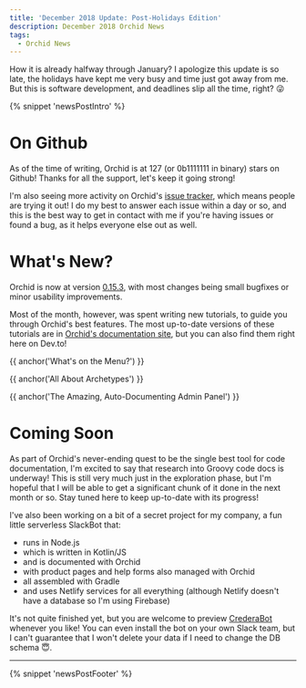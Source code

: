 ```yaml
---
title: 'December 2018 Update: Post-Holidays Edition'
description: December 2018 Orchid News
tags: 
  - Orchid News
---
```


How it is already halfway through January? I apologize this update is so late, the holidays have kept me very busy and time just got away from me. But this is software development, and deadlines slip all the time, right? 😜

{% snippet 'newsPostIntro' %}

# On Github

As of the time of writing, Orchid is at 127 (or 0b1111111 in binary) stars on Github! Thanks for all the support, let's keep it going strong!

I'm also seeing more activity on Orchid's [issue tracker](https://github.com/orchidhq/orchid/issues?q=is%3Aissue+is%3Aopen+sort%3Aupdated-desc), which means people are trying it out! I do my best to answer each issue within a day or so, and this is the best way to get in contact with me if you're having issues or found a bug, as it helps everyone else out as well.

# What's New?

Orchid is now at version [0.15.3](https://github.com/orchidhq/orchid/releases/tag/0.15.0), with most changes being small bugfixes or minor usability improvements.

Most of the month, however, was spent writing new tutorials, to guide you through Orchid's best features. The most up-to-date versions of these tutorials are in [Orchid's documentation site](https://orchid.run/wiki/learn), but you can also find them right here on Dev.to!

{{ anchor('What\'s on the Menu?') }}

{{ anchor('All About Archetypes') }}

{{ anchor('The Amazing, Auto-Documenting Admin Panel') }}

# Coming Soon

As part of Orchid's never-ending quest to be the single best tool for code documentation, I'm excited to say that research into Groovy code docs is underway! This is still very much just in the exploration phase, but I'm hopeful that I will be able to get a significant chunk of it done in the next month or so. Stay tuned here to keep up-to-date with its progress!

I've also been working on a bit of a secret project for my company, a fun little serverless SlackBot that:

- runs in Node.js
- which is written in Kotlin/JS
- and is documented with Orchid
- with product pages and help forms also managed with Orchid
- all assembled with Gradle
- and uses Netlify services for all everything (although Netlify doesn't have a database so I'm using Firebase)

It's not quite finished yet, but you are welcome to preview [CrederaBot](https://crederabot.netlify.com/) whenever you like! You can even install the bot on your own Slack team, but I can't guarantee that I won't delete your data if I need to change the DB schema 😇.

---

{% snippet 'newsPostFooter' %}
